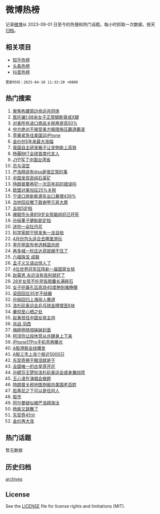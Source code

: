# 微博热榜

记录[微博](https://www.weibo.com)从 2023-09-01 日至今的热搜和热门话题。每小时抓取一次数据，按天[归档](archives)。

## 相关项目

- [知乎热榜](https://github.com/hotarchive/zhihu)
- [头条热榜](https://github.com/hotarchive/toutiao)
- [抖音热榜](https://github.com/hotarchive/douyin)


`更新时间：2025-04-10 11:33:28 +0800`

## 热门搜索

1. [聚焦构建周边命运共同体](https://m.weibo.cn/search?containerid=100103type%3D1%26t%3D10%26q%3D%23%E8%81%9A%E7%84%A6%E6%9E%84%E5%BB%BA%E5%91%A8%E8%BE%B9%E5%91%BD%E8%BF%90%E5%85%B1%E5%90%8C%E4%BD%93%23&stream_entry_id=51&isnewpage=1&extparam=seat%3D1%26stream_entry_id%3D51%26c_type%3D51%26filter_type%3Drealtimehot%26pos%3D0%26cate%3D10103%26dgr%3D0%26q%3D%2523%25E8%2581%259A%25E7%2584%25A6%25E6%259E%2584%25E5%25BB%25BA%25E5%2591%25A8%25E8%25BE%25B9%25E5%2591%25BD%25E8%25BF%2590%25E5%2585%25B1%25E5%2590%258C%25E4%25BD%2593%2523%26display_time%3D1744256007%26pre_seqid%3D17442560076780526972157)
1. [医托骗1.68米女子正常腿断骨成X腿](https://m.weibo.cn/search?containerid=100103type%3D1%26t%3D10%26q%3D%23%E5%8C%BB%E6%89%98%E9%AA%971.68%E7%B1%B3%E5%A5%B3%E5%AD%90%E6%AD%A3%E5%B8%B8%E8%85%BF%E6%96%AD%E9%AA%A8%E6%88%90X%E8%85%BF%23&stream_entry_id=31&isnewpage=1&extparam=seat%3D1%26realpos%3D1%26band_rank%3D1%26pos%3D0%26flag%3D2%26filter_type%3Drealtimehot%26c_type%3D31%26lcate%3D5001%26cate%3D5001%26dgr%3D0%26stream_entry_id%3D31%26q%3D%2523%25E5%258C%25BB%25E6%2589%2598%25E9%25AA%25971.68%25E7%25B1%25B3%25E5%25A5%25B3%25E5%25AD%2590%25E6%25AD%25A3%25E5%25B8%25B8%25E8%2585%25BF%25E6%2596%25AD%25E9%25AA%25A8%25E6%2588%2590X%25E8%2585%25BF%2523%26display_time%3D1744256007%26pre_seqid%3D17442560076780526972157)
1. [对美所有进口商品关税再提高50%](https://m.weibo.cn/search?containerid=100103type%3D1%26t%3D10%26q%3D%23%E5%AF%B9%E7%BE%8E%E6%89%80%E6%9C%89%E8%BF%9B%E5%8F%A3%E5%95%86%E5%93%81%E5%85%B3%E7%A8%8E%E5%86%8D%E6%8F%90%E9%AB%9850%25%23&stream_entry_id=31&isnewpage=1&extparam=seat%3D1%26realpos%3D2%26band_rank%3D2%26pos%3D1%26flag%3D16%26filter_type%3Drealtimehot%26c_type%3D31%26lcate%3D5001%26cate%3D5001%26dgr%3D0%26stream_entry_id%3D31%26q%3D%2523%25E5%25AF%25B9%25E7%25BE%258E%25E6%2589%2580%25E6%259C%2589%25E8%25BF%259B%25E5%258F%25A3%25E5%2595%2586%25E5%2593%2581%25E5%2585%25B3%25E7%25A8%258E%25E5%2586%258D%25E6%258F%2590%25E9%25AB%259850%2525%2523%26display_time%3D1744256007%26pre_seqid%3D17442560076780526972157)
1. [中方绝对不接受美方极限施压霸道霸凌](https://m.weibo.cn/search?containerid=100103type%3D1%26t%3D10%26q%3D%23%E4%B8%AD%E6%96%B9%E7%BB%9D%E5%AF%B9%E4%B8%8D%E6%8E%A5%E5%8F%97%E7%BE%8E%E6%96%B9%E6%9E%81%E9%99%90%E6%96%BD%E5%8E%8B%E9%9C%B8%E9%81%93%E9%9C%B8%E5%87%8C%23&stream_entry_id=31&isnewpage=1&extparam=seat%3D1%26realpos%3D3%26band_rank%3D3%26pos%3D2%26flag%3D0%26filter_type%3Drealtimehot%26c_type%3D31%26lcate%3D5001%26cate%3D5001%26dgr%3D0%26stream_entry_id%3D31%26q%3D%2523%25E4%25B8%25AD%25E6%2596%25B9%25E7%25BB%259D%25E5%25AF%25B9%25E4%25B8%258D%25E6%258E%25A5%25E5%258F%2597%25E7%25BE%258E%25E6%2596%25B9%25E6%259E%2581%25E9%2599%2590%25E6%2596%25BD%25E5%258E%258B%25E9%259C%25B8%25E9%2581%2593%25E9%259C%25B8%25E5%2587%258C%2523%26display_time%3D1744256007%26pre_seqid%3D17442560076780526972157)
1. [苹果紧急往美国运iPhone](https://m.weibo.cn/search?containerid=100103type%3D1%26t%3D10%26q%3D%23%E8%8B%B9%E6%9E%9C%E7%B4%A7%E6%80%A5%E5%BE%80%E7%BE%8E%E5%9B%BD%E8%BF%90iPhone%23&stream_entry_id=31&isnewpage=1&extparam=seat%3D1%26realpos%3D4%26band_rank%3D4%26pos%3D3%26flag%3D1%26filter_type%3Drealtimehot%26c_type%3D31%26lcate%3D5001%26cate%3D5001%26dgr%3D0%26stream_entry_id%3D31%26q%3D%2523%25E8%258B%25B9%25E6%259E%259C%25E7%25B4%25A7%25E6%2580%25A5%25E5%25BE%2580%25E7%25BE%258E%25E5%259B%25BD%25E8%25BF%2590iPhone%2523%26display_time%3D1744256007%26pre_seqid%3D17442560076780526972157)
1. [金价创5年来最大涨幅](https://m.weibo.cn/search?containerid=100103type%3D1%26t%3D10%26q%3D%23%E9%87%91%E4%BB%B7%E5%88%9B5%E5%B9%B4%E6%9D%A5%E6%9C%80%E5%A4%A7%E6%B6%A8%E5%B9%85%23&stream_entry_id=31&isnewpage=1&extparam=seat%3D1%26realpos%3D5%26band_rank%3D5%26pos%3D4%26flag%3D1%26filter_type%3Drealtimehot%26c_type%3D31%26lcate%3D5001%26cate%3D5001%26dgr%3D0%26stream_entry_id%3D31%26q%3D%2523%25E9%2587%2591%25E4%25BB%25B7%25E5%2588%259B5%25E5%25B9%25B4%25E6%259D%25A5%25E6%259C%2580%25E5%25A4%25A7%25E6%25B6%25A8%25E5%25B9%2585%2523%26display_time%3D1744256007%26pre_seqid%3D17442560076780526972157)
1. [我国自主研发箱子让宠物能上高铁](https://m.weibo.cn/search?containerid=100103type%3D1%26t%3D10%26q%3D%23%E6%88%91%E5%9B%BD%E8%87%AA%E4%B8%BB%E7%A0%94%E5%8F%91%E7%AE%B1%E5%AD%90%E8%AE%A9%E5%AE%A0%E7%89%A9%E8%83%BD%E4%B8%8A%E9%AB%98%E9%93%81%23&stream_entry_id=31&isnewpage=1&extparam=seat%3D1%26realpos%3D6%26band_rank%3D6%26pos%3D5%26flag%3D1%26filter_type%3Drealtimehot%26c_type%3D31%26lcate%3D5001%26cate%3D5001%26dgr%3D0%26stream_entry_id%3D31%26q%3D%2523%25E6%2588%2591%25E5%259B%25BD%25E8%2587%25AA%25E4%25B8%25BB%25E7%25A0%2594%25E5%258F%2591%25E7%25AE%25B1%25E5%25AD%2590%25E8%25AE%25A9%25E5%25AE%25A0%25E7%2589%25A9%25E8%2583%25BD%25E4%25B8%258A%25E9%25AB%2598%25E9%2593%2581%2523%26display_time%3D1744256007%26pre_seqid%3D17442560076780526972157)
1. [杨幂BKT全球首席代言人](https://m.weibo.cn/search?containerid=100103type%3D1%26t%3D10%26q%3D%23%E6%9D%A8%E5%B9%82BKT%E5%85%A8%E7%90%83%E9%A6%96%E5%B8%AD%E4%BB%A3%E8%A8%80%E4%BA%BA%23&stream_entry_id=31&isnewpage=1&extparam=seat%3D1%26stream_entry_id%3D31%26band_rank%3D7%26pos%3D6%26is_ad_pos%3D1%26filter_type%3Drealtimehot%26c_type%3D31%26lcate%3D5001%26dgr%3D0%26cate%3D5001%26topic_ad%3D1%26adid%3D282351%26q%3D%2523%25E6%259D%25A8%25E5%25B9%2582BKT%25E5%2585%25A8%25E7%2590%2583%25E9%25A6%2596%25E5%25B8%25AD%25E4%25BB%25A3%25E8%25A8%2580%25E4%25BA%25BA%2523%26display_time%3D1744256007%26pre_seqid%3D17442560076780526972157)
1. [JYP写了中国台湾省](https://m.weibo.cn/search?containerid=100103type%3D1%26t%3D10%26q%3D%23JYP%E5%86%99%E4%BA%86%E4%B8%AD%E5%9B%BD%E5%8F%B0%E6%B9%BE%E7%9C%81%23&stream_entry_id=31&isnewpage=1&extparam=seat%3D1%26realpos%3D7%26band_rank%3D7%26pos%3D7%26flag%3D2%26filter_type%3Drealtimehot%26c_type%3D31%26lcate%3D5001%26cate%3D5001%26dgr%3D0%26stream_entry_id%3D31%26q%3D%2523JYP%25E5%2586%2599%25E4%25BA%2586%25E4%25B8%25AD%25E5%259B%25BD%25E5%258F%25B0%25E6%25B9%25BE%25E7%259C%2581%2523%26display_time%3D1744256007%26pre_seqid%3D17442560076780526972157)
1. [恋与深空](https://m.weibo.cn/search?containerid=100103type%3D1%26t%3D10%26q%3D%23%E6%81%8B%E4%B8%8E%E6%B7%B1%E7%A9%BA%23&stream_entry_id=31&isnewpage=1&extparam=seat%3D1%26realpos%3D8%26band_rank%3D8%26pos%3D8%26flag%3D1%26filter_type%3Drealtimehot%26c_type%3D31%26lcate%3D5001%26cate%3D5001%26dgr%3D0%26stream_entry_id%3D31%26q%3D%2523%25E6%2581%258B%25E4%25B8%258E%25E6%25B7%25B1%25E7%25A9%25BA%2523%26display_time%3D1744256007%26pre_seqid%3D17442560076780526972157)
1. [严浩翔说有diss是很正常的事](https://m.weibo.cn/search?containerid=100103type%3D1%26t%3D10%26q%3D%23%E4%B8%A5%E6%B5%A9%E7%BF%94%E8%AF%B4%E6%9C%89diss%E6%98%AF%E5%BE%88%E6%AD%A3%E5%B8%B8%E7%9A%84%E4%BA%8B%23&stream_entry_id=31&isnewpage=1&extparam=seat%3D1%26realpos%3D9%26band_rank%3D9%26pos%3D9%26flag%3D1%26filter_type%3Drealtimehot%26c_type%3D31%26lcate%3D5001%26cate%3D5001%26dgr%3D0%26stream_entry_id%3D31%26q%3D%2523%25E4%25B8%25A5%25E6%25B5%25A9%25E7%25BF%2594%25E8%25AF%25B4%25E6%259C%2589diss%25E6%2598%25AF%25E5%25BE%2588%25E6%25AD%25A3%25E5%25B8%25B8%25E7%259A%2584%25E4%25BA%258B%2523%26display_time%3D1744256007%26pre_seqid%3D17442560076780526972157)
1. [中国发现高纯石英矿](https://m.weibo.cn/search?containerid=100103type%3D1%26t%3D10%26q%3D%23%E4%B8%AD%E5%9B%BD%E5%8F%91%E7%8E%B0%E9%AB%98%E7%BA%AF%E7%9F%B3%E8%8B%B1%E7%9F%BF%23&stream_entry_id=31&isnewpage=1&extparam=seat%3D1%26realpos%3D10%26band_rank%3D10%26pos%3D10%26flag%3D1%26filter_type%3Drealtimehot%26c_type%3D31%26lcate%3D5001%26cate%3D5001%26dgr%3D0%26stream_entry_id%3D31%26q%3D%2523%25E4%25B8%25AD%25E5%259B%25BD%25E5%258F%2591%25E7%258E%25B0%25E9%25AB%2598%25E7%25BA%25AF%25E7%259F%25B3%25E8%258B%25B1%25E7%259F%25BF%2523%26display_time%3D1744256007%26pre_seqid%3D17442560076780526972157)
1. [特朗普要再犯一次百年前的错误吗](https://m.weibo.cn/search?containerid=100103type%3D1%26t%3D10%26q%3D%23%E7%89%B9%E6%9C%97%E6%99%AE%E8%A6%81%E5%86%8D%E7%8A%AF%E4%B8%80%E6%AC%A1%E7%99%BE%E5%B9%B4%E5%89%8D%E7%9A%84%E9%94%99%E8%AF%AF%E5%90%97%23&stream_entry_id=31&isnewpage=1&extparam=seat%3D1%26realpos%3D11%26band_rank%3D11%26pos%3D11%26flag%3D0%26filter_type%3Drealtimehot%26c_type%3D31%26lcate%3D5001%26cate%3D5001%26dgr%3D0%26stream_entry_id%3D31%26q%3D%2523%25E7%2589%25B9%25E6%259C%2597%25E6%2599%25AE%25E8%25A6%2581%25E5%2586%258D%25E7%258A%25AF%25E4%25B8%2580%25E6%25AC%25A1%25E7%2599%25BE%25E5%25B9%25B4%25E5%2589%258D%25E7%259A%2584%25E9%2594%2599%25E8%25AF%25AF%25E5%2590%2597%2523%26display_time%3D1744256007%26pre_seqid%3D17442560076780526972157)
1. [欧盟对美加征25%关税](https://m.weibo.cn/search?containerid=100103type%3D1%26t%3D10%26q%3D%23%E6%AC%A7%E7%9B%9F%E5%AF%B9%E7%BE%8E%E5%8A%A0%E5%BE%8125%25%E5%85%B3%E7%A8%8E%23&stream_entry_id=31&isnewpage=1&extparam=seat%3D1%26realpos%3D12%26band_rank%3D12%26pos%3D12%26flag%3D0%26filter_type%3Drealtimehot%26c_type%3D31%26lcate%3D5001%26cate%3D5001%26dgr%3D0%26stream_entry_id%3D31%26q%3D%2523%25E6%25AC%25A7%25E7%259B%259F%25E5%25AF%25B9%25E7%25BE%258E%25E5%258A%25A0%25E5%25BE%258125%2525%25E5%2585%25B3%25E7%25A8%258E%2523%26display_time%3D1744256007%26pre_seqid%3D17442560076780526972157)
1. [宁波口岸新能源车出口暴增439%](https://m.weibo.cn/search?containerid=100103type%3D1%26t%3D10%26q%3D%23%E5%AE%81%E6%B3%A2%E5%8F%A3%E5%B2%B8%E6%96%B0%E8%83%BD%E6%BA%90%E8%BD%A6%E5%87%BA%E5%8F%A3%E6%9A%B4%E5%A2%9E439%25%23&stream_entry_id=31&isnewpage=1&extparam=seat%3D1%26realpos%3D13%26band_rank%3D13%26pos%3D13%26flag%3D1%26filter_type%3Drealtimehot%26c_type%3D31%26lcate%3D5001%26cate%3D5001%26dgr%3D0%26stream_entry_id%3D31%26q%3D%2523%25E5%25AE%2581%25E6%25B3%25A2%25E5%258F%25A3%25E5%25B2%25B8%25E6%2596%25B0%25E8%2583%25BD%25E6%25BA%2590%25E8%25BD%25A6%25E5%2587%25BA%25E5%258F%25A3%25E6%259A%25B4%25E5%25A2%259E439%2525%2523%26display_time%3D1744256007%26pre_seqid%3D17442560076780526972157)
1. [当地回应撤下致谢甲亢哥大屏](https://m.weibo.cn/search?containerid=100103type%3D1%26t%3D10%26q%3D%23%E5%BD%93%E5%9C%B0%E5%9B%9E%E5%BA%94%E6%92%A4%E4%B8%8B%E8%87%B4%E8%B0%A2%E7%94%B2%E4%BA%A2%E5%93%A5%E5%A4%A7%E5%B1%8F%23&stream_entry_id=31&isnewpage=1&extparam=seat%3D1%26realpos%3D14%26band_rank%3D14%26pos%3D14%26flag%3D0%26filter_type%3Drealtimehot%26c_type%3D31%26lcate%3D5001%26cate%3D5001%26dgr%3D0%26stream_entry_id%3D31%26q%3D%2523%25E5%25BD%2593%25E5%259C%25B0%25E5%259B%259E%25E5%25BA%2594%25E6%2592%25A4%25E4%25B8%258B%25E8%2587%25B4%25E8%25B0%25A2%25E7%2594%25B2%25E4%25BA%25A2%25E5%2593%25A5%25E5%25A4%25A7%25E5%25B1%258F%2523%26display_time%3D1744256007%26pre_seqid%3D17442560076780526972157)
1. [五哈5定档](https://m.weibo.cn/search?containerid=100103type%3D1%26t%3D10%26q%3D%E4%BA%94%E5%93%885%E5%AE%9A%E6%A1%A3&stream_entry_id=31&isnewpage=1&extparam=seat%3D1%26realpos%3D15%26band_rank%3D15%26pos%3D15%26flag%3D1%26filter_type%3Drealtimehot%26c_type%3D31%26lcate%3D5001%26cate%3D5001%26dgr%3D0%26stream_entry_id%3D31%26q%3D%25E4%25BA%2594%25E5%2593%25885%25E5%25AE%259A%25E6%25A1%25A3%26display_time%3D1744256007%26pre_seqid%3D17442560076780526972157)
1. [被砸伤头骨的9岁女孩脑组织已坏死](https://m.weibo.cn/search?containerid=100103type%3D1%26t%3D10%26q%3D%E8%A2%AB%E7%A0%B8%E4%BC%A4%E5%A4%B4%E9%AA%A8%E7%9A%849%E5%B2%81%E5%A5%B3%E5%AD%A9%E8%84%91%E7%BB%84%E7%BB%87%E5%B7%B2%E5%9D%8F%E6%AD%BB&stream_entry_id=31&isnewpage=1&extparam=seat%3D1%26realpos%3D16%26band_rank%3D16%26pos%3D16%26flag%3D1%26filter_type%3Drealtimehot%26c_type%3D31%26lcate%3D5001%26cate%3D5001%26dgr%3D0%26stream_entry_id%3D31%26q%3D%25E8%25A2%25AB%25E7%25A0%25B8%25E4%25BC%25A4%25E5%25A4%25B4%25E9%25AA%25A8%25E7%259A%25849%25E5%25B2%2581%25E5%25A5%25B3%25E5%25AD%25A9%25E8%2584%2591%25E7%25BB%2584%25E7%25BB%2587%25E5%25B7%25B2%25E5%259D%258F%25E6%25AD%25BB%26display_time%3D1744256007%26pre_seqid%3D17442560076780526972157)
1. [孙俪董子健新剧定档](https://m.weibo.cn/search?containerid=100103type%3D1%26t%3D10%26q%3D%23%E5%AD%99%E4%BF%AA%E8%91%A3%E5%AD%90%E5%81%A5%E6%96%B0%E5%89%A7%E5%AE%9A%E6%A1%A3%23&stream_entry_id=31&isnewpage=1&extparam=seat%3D1%26realpos%3D17%26band_rank%3D17%26pos%3D17%26flag%3D1%26filter_type%3Drealtimehot%26c_type%3D31%26lcate%3D5001%26cate%3D5001%26dgr%3D0%26stream_entry_id%3D31%26q%3D%2523%25E5%25AD%2599%25E4%25BF%25AA%25E8%2591%25A3%25E5%25AD%2590%25E5%2581%25A5%25E6%2596%25B0%25E5%2589%25A7%25E5%25AE%259A%25E6%25A1%25A3%2523%26display_time%3D1744256007%26pre_seqid%3D17442560076780526972157)
1. [送你一朵牡丹花](https://m.weibo.cn/search?containerid=100103type%3D1%26t%3D10%26q%3D%23%E9%80%81%E4%BD%A0%E4%B8%80%E6%9C%B5%E7%89%A1%E4%B8%B9%E8%8A%B1%23&stream_entry_id=31&isnewpage=1&extparam=seat%3D1%26realpos%3D18%26band_rank%3D18%26pos%3D18%26flag%3D1%26filter_type%3Drealtimehot%26c_type%3D31%26lcate%3D5001%26cate%3D5001%26dgr%3D0%26stream_entry_id%3D31%26q%3D%2523%25E9%2580%2581%25E4%25BD%25A0%25E4%25B8%2580%25E6%259C%25B5%25E7%2589%25A1%25E4%25B8%25B9%25E8%258A%25B1%2523%26display_time%3D1744256007%26pre_seqid%3D17442560076780526972157)
1. [科学家颜宁转发朱一龙自拍](https://m.weibo.cn/search?containerid=100103type%3D1%26t%3D10%26q%3D%23%E7%A7%91%E5%AD%A6%E5%AE%B6%E9%A2%9C%E5%AE%81%E8%BD%AC%E5%8F%91%E6%9C%B1%E4%B8%80%E9%BE%99%E8%87%AA%E6%8B%8D%23&stream_entry_id=31&isnewpage=1&extparam=seat%3D1%26realpos%3D19%26band_rank%3D19%26pos%3D19%26flag%3D1%26filter_type%3Drealtimehot%26c_type%3D31%26lcate%3D5001%26cate%3D5001%26dgr%3D0%26stream_entry_id%3D31%26q%3D%2523%25E7%25A7%2591%25E5%25AD%25A6%25E5%25AE%25B6%25E9%25A2%259C%25E5%25AE%2581%25E8%25BD%25AC%25E5%258F%2591%25E6%259C%25B1%25E4%25B8%2580%25E9%25BE%2599%25E8%2587%25AA%25E6%258B%258D%2523%26display_time%3D1744256007%26pre_seqid%3D17442560076780526972157)
1. [4月份包头适合去哪里游玩](https://m.weibo.cn/search?containerid=100103type%3D1%26t%3D10%26q%3D4%E6%9C%88%E4%BB%BD%E5%8C%85%E5%A4%B4%E9%80%82%E5%90%88%E5%8E%BB%E5%93%AA%E9%87%8C%E6%B8%B8%E7%8E%A9&stream_entry_id=31&isnewpage=1&extparam=seat%3D1%26realpos%3D20%26band_rank%3D20%26pos%3D20%26flag%3D1%26filter_type%3Drealtimehot%26dgr%3D0%26c_type%3D31%26lcate%3D5001%26is_ai_ask%3D1%26cate%3D5001%26first_ask_mid%3D5153584989081066%26stream_entry_id%3D31%26q%3D4%25E6%259C%2588%25E4%25BB%25BD%25E5%258C%2585%25E5%25A4%25B4%25E9%2580%2582%25E5%2590%2588%25E5%258E%25BB%25E5%2593%25AA%25E9%2587%258C%25E6%25B8%25B8%25E7%258E%25A9%26display_time%3D1744256007%26pre_seqid%3D17442560076780526972157)
1. [李在明宣布参选韩国总统](https://m.weibo.cn/search?containerid=100103type%3D1%26t%3D10%26q%3D%23%E6%9D%8E%E5%9C%A8%E6%98%8E%E5%AE%A3%E5%B8%83%E5%8F%82%E9%80%89%E9%9F%A9%E5%9B%BD%E6%80%BB%E7%BB%9F%23&stream_entry_id=31&isnewpage=1&extparam=seat%3D1%26realpos%3D21%26band_rank%3D21%26pos%3D21%26flag%3D0%26filter_type%3Drealtimehot%26c_type%3D31%26lcate%3D5001%26cate%3D5001%26dgr%3D0%26stream_entry_id%3D31%26q%3D%2523%25E6%259D%258E%25E5%259C%25A8%25E6%2598%258E%25E5%25AE%25A3%25E5%25B8%2583%25E5%258F%2582%25E9%2580%2589%25E9%259F%25A9%25E5%259B%25BD%25E6%2580%25BB%25E7%25BB%259F%2523%26display_time%3D1744256007%26pre_seqid%3D17442560076780526972157)
1. [再多喊一秒庄达菲就绷不住了](https://m.weibo.cn/search?containerid=100103type%3D1%26t%3D10%26q%3D%E5%86%8D%E5%A4%9A%E5%96%8A%E4%B8%80%E7%A7%92%E5%BA%84%E8%BE%BE%E8%8F%B2%E5%B0%B1%E7%BB%B7%E4%B8%8D%E4%BD%8F%E4%BA%86&stream_entry_id=31&isnewpage=1&extparam=seat%3D1%26realpos%3D22%26band_rank%3D22%26pos%3D22%26flag%3D1%26filter_type%3Drealtimehot%26c_type%3D31%26lcate%3D5001%26cate%3D5001%26dgr%3D0%26stream_entry_id%3D31%26q%3D%25E5%2586%258D%25E5%25A4%259A%25E5%2596%258A%25E4%25B8%2580%25E7%25A7%2592%25E5%25BA%2584%25E8%25BE%25BE%25E8%258F%25B2%25E5%25B0%25B1%25E7%25BB%25B7%25E4%25B8%258D%25E4%25BD%258F%25E4%25BA%2586%26display_time%3D1744256007%26pre_seqid%3D17442560076780526972157)
1. [六福珠宝 成毅](https://m.weibo.cn/search?containerid=100103type%3D1%26t%3D10%26q%3D%E5%85%AD%E7%A6%8F%E7%8F%A0%E5%AE%9D+%E6%88%90%E6%AF%85&stream_entry_id=31&isnewpage=1&extparam=seat%3D1%26realpos%3D23%26band_rank%3D23%26pos%3D23%26flag%3D1%26filter_type%3Drealtimehot%26c_type%3D31%26lcate%3D5001%26cate%3D5001%26dgr%3D0%26stream_entry_id%3D31%26q%3D%25E5%2585%25AD%25E7%25A6%258F%25E7%258F%25A0%25E5%25AE%259D%2520%25E6%2588%2590%25E6%25AF%2585%26display_time%3D1744256007%26pre_seqid%3D17442560076780526972157)
1. [孟子义又语出惊人了](https://m.weibo.cn/search?containerid=100103type%3D1%26t%3D10%26q%3D%E5%AD%9F%E5%AD%90%E4%B9%89%E5%8F%88%E8%AF%AD%E5%87%BA%E6%83%8A%E4%BA%BA%E4%BA%86&stream_entry_id=31&isnewpage=1&extparam=seat%3D1%26realpos%3D24%26band_rank%3D24%26pos%3D24%26flag%3D1%26filter_type%3Drealtimehot%26c_type%3D31%26lcate%3D5001%26cate%3D5001%26dgr%3D0%26stream_entry_id%3D31%26q%3D%25E5%25AD%259F%25E5%25AD%2590%25E4%25B9%2589%25E5%258F%2588%25E8%25AF%25AD%25E5%2587%25BA%25E6%2583%258A%25E4%25BA%25BA%25E4%25BA%2586%26display_time%3D1744256007%26pre_seqid%3D17442560076780526972157)
1. [4位世界冠军压阵新一届国家女排](https://m.weibo.cn/search?containerid=100103type%3D1%26t%3D10%26q%3D%234%E4%BD%8D%E4%B8%96%E7%95%8C%E5%86%A0%E5%86%9B%E5%8E%8B%E9%98%B5%E6%96%B0%E4%B8%80%E5%B1%8A%E5%9B%BD%E5%AE%B6%E5%A5%B3%E6%8E%92%23&stream_entry_id=31&isnewpage=1&extparam=seat%3D1%26realpos%3D25%26band_rank%3D25%26pos%3D25%26flag%3D1%26filter_type%3Drealtimehot%26c_type%3D31%26lcate%3D5001%26cate%3D5001%26dgr%3D0%26stream_entry_id%3D31%26q%3D%25234%25E4%25BD%258D%25E4%25B8%2596%25E7%2595%258C%25E5%2586%25A0%25E5%2586%259B%25E5%258E%258B%25E9%2598%25B5%25E6%2596%25B0%25E4%25B8%2580%25E5%25B1%258A%25E5%259B%25BD%25E5%25AE%25B6%25E5%25A5%25B3%25E6%258E%2592%2523%26display_time%3D1744256007%26pre_seqid%3D17442560076780526972157)
1. [赵露思 永远没有告别就好了](https://m.weibo.cn/search?containerid=100103type%3D1%26t%3D10%26q%3D%E8%B5%B5%E9%9C%B2%E6%80%9D+%E6%B0%B8%E8%BF%9C%E6%B2%A1%E6%9C%89%E5%91%8A%E5%88%AB%E5%B0%B1%E5%A5%BD%E4%BA%86&stream_entry_id=31&isnewpage=1&extparam=seat%3D1%26realpos%3D26%26band_rank%3D26%26pos%3D26%26flag%3D0%26filter_type%3Drealtimehot%26c_type%3D31%26lcate%3D5001%26cate%3D5001%26dgr%3D0%26stream_entry_id%3D31%26q%3D%25E8%25B5%25B5%25E9%259C%25B2%25E6%2580%259D%2520%25E6%25B0%25B8%25E8%25BF%259C%25E6%25B2%25A1%25E6%259C%2589%25E5%2591%258A%25E5%2588%25AB%25E5%25B0%25B1%25E5%25A5%25BD%25E4%25BA%2586%26display_time%3D1744256007%26pre_seqid%3D17442560076780526972157)
1. [26岁女孩不吃早饭胆囊长满碎石](https://m.weibo.cn/search?containerid=100103type%3D1%26t%3D10%26q%3D%2326%E5%B2%81%E5%A5%B3%E5%AD%A9%E4%B8%8D%E5%90%83%E6%97%A9%E9%A5%AD%E8%83%86%E5%9B%8A%E9%95%BF%E6%BB%A1%E7%A2%8E%E7%9F%B3%23&stream_entry_id=31&isnewpage=1&extparam=seat%3D1%26realpos%3D27%26band_rank%3D27%26pos%3D27%26flag%3D0%26filter_type%3Drealtimehot%26c_type%3D31%26lcate%3D5001%26cate%3D5001%26dgr%3D0%26stream_entry_id%3D31%26q%3D%252326%25E5%25B2%2581%25E5%25A5%25B3%25E5%25AD%25A9%25E4%25B8%258D%25E5%2590%2583%25E6%2597%25A9%25E9%25A5%25AD%25E8%2583%2586%25E5%259B%258A%25E9%2595%25BF%25E6%25BB%25A1%25E7%25A2%258E%25E7%259F%25B3%2523%26display_time%3D1744256007%26pre_seqid%3D17442560076780526972157)
1. [女子挖鼻孔后高烧40度肿到难睁眼](https://m.weibo.cn/search?containerid=100103type%3D1%26t%3D10%26q%3D%23%E5%A5%B3%E5%AD%90%E6%8C%96%E9%BC%BB%E5%AD%94%E5%90%8E%E9%AB%98%E7%83%A740%E5%BA%A6%E8%82%BF%E5%88%B0%E9%9A%BE%E7%9D%81%E7%9C%BC%23&stream_entry_id=31&isnewpage=1&extparam=seat%3D1%26realpos%3D28%26band_rank%3D28%26pos%3D28%26flag%3D1%26filter_type%3Drealtimehot%26c_type%3D31%26lcate%3D5001%26cate%3D5001%26dgr%3D0%26stream_entry_id%3D31%26q%3D%2523%25E5%25A5%25B3%25E5%25AD%2590%25E6%258C%2596%25E9%25BC%25BB%25E5%25AD%2594%25E5%2590%258E%25E9%25AB%2598%25E7%2583%25A740%25E5%25BA%25A6%25E8%2582%25BF%25E5%2588%25B0%25E9%259A%25BE%25E7%259D%2581%25E7%259C%25BC%2523%26display_time%3D1744256007%26pre_seqid%3D17442560076780526972157)
1. [梁田回应35岁不结婚](https://m.weibo.cn/search?containerid=100103type%3D1%26t%3D10%26q%3D%E6%A2%81%E7%94%B0%E5%9B%9E%E5%BA%9435%E5%B2%81%E4%B8%8D%E7%BB%93%E5%A9%9A&stream_entry_id=31&isnewpage=1&extparam=seat%3D1%26realpos%3D29%26band_rank%3D29%26pos%3D29%26flag%3D1%26filter_type%3Drealtimehot%26c_type%3D31%26lcate%3D5001%26cate%3D5001%26dgr%3D0%26stream_entry_id%3D31%26q%3D%25E6%25A2%2581%25E7%2594%25B0%25E5%259B%259E%25E5%25BA%259435%25E5%25B2%2581%25E4%25B8%258D%25E7%25BB%2593%25E5%25A9%259A%26display_time%3D1744256007%26pre_seqid%3D17442560076780526972157)
1. [孙俪回归上海丽人赛道](https://m.weibo.cn/search?containerid=100103type%3D1%26t%3D10%26q%3D%E5%AD%99%E4%BF%AA%E5%9B%9E%E5%BD%92%E4%B8%8A%E6%B5%B7%E4%B8%BD%E4%BA%BA%E8%B5%9B%E9%81%93&stream_entry_id=31&isnewpage=1&extparam=seat%3D1%26realpos%3D30%26band_rank%3D30%26pos%3D30%26flag%3D1%26filter_type%3Drealtimehot%26c_type%3D31%26lcate%3D5001%26cate%3D5001%26dgr%3D0%26stream_entry_id%3D31%26q%3D%25E5%25AD%2599%25E4%25BF%25AA%25E5%259B%259E%25E5%25BD%2592%25E4%25B8%258A%25E6%25B5%25B7%25E4%25B8%25BD%25E4%25BA%25BA%25E8%25B5%259B%25E9%2581%2593%26display_time%3D1744256007%26pre_seqid%3D17442560076780526972157)
1. [洛杉矶奥运会乒乓球金牌增至6块](https://m.weibo.cn/search?containerid=100103type%3D1%26t%3D10%26q%3D%23%E6%B4%9B%E6%9D%89%E7%9F%B6%E5%A5%A5%E8%BF%90%E4%BC%9A%E4%B9%92%E4%B9%93%E7%90%83%E9%87%91%E7%89%8C%E5%A2%9E%E8%87%B36%E5%9D%97%23&stream_entry_id=31&isnewpage=1&extparam=seat%3D1%26realpos%3D31%26band_rank%3D31%26pos%3D31%26flag%3D0%26filter_type%3Drealtimehot%26c_type%3D31%26lcate%3D5001%26cate%3D5001%26dgr%3D0%26stream_entry_id%3D31%26q%3D%2523%25E6%25B4%259B%25E6%259D%2589%25E7%259F%25B6%25E5%25A5%25A5%25E8%25BF%2590%25E4%25BC%259A%25E4%25B9%2592%25E4%25B9%2593%25E7%2590%2583%25E9%2587%2591%25E7%2589%258C%25E5%25A2%259E%25E8%2587%25B36%25E5%259D%2597%2523%26display_time%3D1744256007%26pre_seqid%3D17442560076780526972157)
1. [秦彻至心栖之处](https://m.weibo.cn/search?containerid=100103type%3D1%26t%3D10%26q%3D%23%E7%A7%A6%E5%BD%BB%E8%87%B3%E5%BF%83%E6%A0%96%E4%B9%8B%E5%A4%84%23&stream_entry_id=31&isnewpage=1&extparam=seat%3D1%26realpos%3D32%26band_rank%3D32%26pos%3D32%26flag%3D1%26filter_type%3Drealtimehot%26c_type%3D31%26lcate%3D5001%26cate%3D5001%26dgr%3D0%26stream_entry_id%3D31%26q%3D%2523%25E7%25A7%25A6%25E5%25BD%25BB%25E8%2587%25B3%25E5%25BF%2583%25E6%25A0%2596%25E4%25B9%258B%25E5%25A4%2584%2523%26display_time%3D1744256007%26pre_seqid%3D17442560076780526972157)
1. [赵勇担任中国女排主帅](https://m.weibo.cn/search?containerid=100103type%3D1%26t%3D10%26q%3D%23%E8%B5%B5%E5%8B%87%E6%8B%85%E4%BB%BB%E4%B8%AD%E5%9B%BD%E5%A5%B3%E6%8E%92%E4%B8%BB%E5%B8%85%23&stream_entry_id=31&isnewpage=1&extparam=seat%3D1%26realpos%3D33%26band_rank%3D33%26pos%3D33%26flag%3D0%26filter_type%3Drealtimehot%26c_type%3D31%26lcate%3D5001%26cate%3D5001%26dgr%3D0%26stream_entry_id%3D31%26q%3D%2523%25E8%25B5%25B5%25E5%258B%2587%25E6%258B%2585%25E4%25BB%25BB%25E4%25B8%25AD%25E5%259B%25BD%25E5%25A5%25B3%25E6%258E%2592%25E4%25B8%25BB%25E5%25B8%2585%2523%26display_time%3D1744256007%26pre_seqid%3D17442560076780526972157)
1. [肖战 羽西](https://m.weibo.cn/search?containerid=100103type%3D1%26t%3D10%26q%3D%E8%82%96%E6%88%98+%E7%BE%BD%E8%A5%BF&stream_entry_id=31&isnewpage=1&extparam=seat%3D1%26realpos%3D34%26band_rank%3D34%26pos%3D34%26flag%3D1%26filter_type%3Drealtimehot%26c_type%3D31%26lcate%3D5001%26cate%3D5001%26dgr%3D0%26stream_entry_id%3D31%26q%3D%25E8%2582%2596%25E6%2588%2598%2520%25E7%25BE%25BD%25E8%25A5%25BF%26display_time%3D1744256007%26pre_seqid%3D17442560076780526972157)
1. [梅婷杨晓培姊妹封面](https://m.weibo.cn/search?containerid=100103type%3D1%26t%3D10%26q%3D%23%E6%A2%85%E5%A9%B7%E6%9D%A8%E6%99%93%E5%9F%B9%E5%A7%8A%E5%A6%B9%E5%B0%81%E9%9D%A2%23&stream_entry_id=31&isnewpage=1&extparam=seat%3D1%26realpos%3D35%26band_rank%3D35%26pos%3D35%26flag%3D1%26filter_type%3Drealtimehot%26c_type%3D31%26lcate%3D5001%26cate%3D5001%26dgr%3D0%26stream_entry_id%3D31%26q%3D%2523%25E6%25A2%2585%25E5%25A9%25B7%25E6%259D%25A8%25E6%2599%2593%25E5%259F%25B9%25E5%25A7%258A%25E5%25A6%25B9%25E5%25B0%2581%25E9%259D%25A2%2523%26display_time%3D1744256007%26pre_seqid%3D17442560076780526972157)
1. [柯淳你让段休冥从许肆身上下来](https://m.weibo.cn/search?containerid=100103type%3D1%26t%3D10%26q%3D%E6%9F%AF%E6%B7%B3%E4%BD%A0%E8%AE%A9%E6%AE%B5%E4%BC%91%E5%86%A5%E4%BB%8E%E8%AE%B8%E8%82%86%E8%BA%AB%E4%B8%8A%E4%B8%8B%E6%9D%A5&stream_entry_id=31&isnewpage=1&extparam=seat%3D1%26realpos%3D36%26band_rank%3D36%26pos%3D36%26flag%3D1%26filter_type%3Drealtimehot%26c_type%3D31%26lcate%3D5001%26cate%3D5001%26dgr%3D0%26stream_entry_id%3D31%26q%3D%25E6%259F%25AF%25E6%25B7%25B3%25E4%25BD%25A0%25E8%25AE%25A9%25E6%25AE%25B5%25E4%25BC%2591%25E5%2586%25A5%25E4%25BB%258E%25E8%25AE%25B8%25E8%2582%2586%25E8%25BA%25AB%25E4%25B8%258A%25E4%25B8%258B%25E6%259D%25A5%26display_time%3D1744256007%26pre_seqid%3D17442560076780526972157)
1. [iPhone17Pro手机壳再曝光](https://m.weibo.cn/search?containerid=100103type%3D1%26t%3D10%26q%3D%23iPhone17Pro%E6%89%8B%E6%9C%BA%E5%A3%B3%E5%86%8D%E6%9B%9D%E5%85%89%23&stream_entry_id=31&isnewpage=1&extparam=seat%3D1%26realpos%3D37%26band_rank%3D37%26pos%3D37%26flag%3D0%26filter_type%3Drealtimehot%26c_type%3D31%26lcate%3D5001%26cate%3D5001%26dgr%3D0%26stream_entry_id%3D31%26q%3D%2523iPhone17Pro%25E6%2589%258B%25E6%259C%25BA%25E5%25A3%25B3%25E5%2586%258D%25E6%259B%259D%25E5%2585%2589%2523%26display_time%3D1744256007%26pre_seqid%3D17442560076780526972157)
1. [A股港股全线爆发](https://m.weibo.cn/search?containerid=100103type%3D1%26t%3D10%26q%3D%23A%E8%82%A1%E6%B8%AF%E8%82%A1%E5%85%A8%E7%BA%BF%E7%88%86%E5%8F%91%23&stream_entry_id=31&isnewpage=1&extparam=seat%3D1%26realpos%3D38%26band_rank%3D38%26pos%3D38%26flag%3D1%26filter_type%3Drealtimehot%26c_type%3D31%26lcate%3D5001%26cate%3D5001%26dgr%3D0%26stream_entry_id%3D31%26q%3D%2523A%25E8%2582%25A1%25E6%25B8%25AF%25E8%2582%25A1%25E5%2585%25A8%25E7%25BA%25BF%25E7%2588%2586%25E5%258F%2591%2523%26display_time%3D1744256007%26pre_seqid%3D17442560076780526972157)
1. [A股三市上涨个股近5000只](https://m.weibo.cn/search?containerid=100103type%3D1%26t%3D10%26q%3DA%E8%82%A1%E4%B8%89%E5%B8%82%E4%B8%8A%E6%B6%A8%E4%B8%AA%E8%82%A1%E8%BF%915000%E5%8F%AA&stream_entry_id=31&isnewpage=1&extparam=seat%3D1%26realpos%3D39%26band_rank%3D39%26pos%3D39%26flag%3D1%26filter_type%3Drealtimehot%26c_type%3D31%26lcate%3D5001%26cate%3D5001%26dgr%3D0%26stream_entry_id%3D31%26q%3DA%25E8%2582%25A1%25E4%25B8%2589%25E5%25B8%2582%25E4%25B8%258A%25E6%25B6%25A8%25E4%25B8%25AA%25E8%2582%25A1%25E8%25BF%25915000%25E5%258F%25AA%26display_time%3D1744256007%26pre_seqid%3D17442560076780526972157)
1. [东契奇擦干眼泪就是干](https://m.weibo.cn/search?containerid=100103type%3D1%26t%3D10%26q%3D%23%E4%B8%9C%E5%A5%91%E5%A5%87%E6%93%A6%E5%B9%B2%E7%9C%BC%E6%B3%AA%E5%B0%B1%E6%98%AF%E5%B9%B2%23&stream_entry_id=31&isnewpage=1&extparam=seat%3D1%26realpos%3D40%26band_rank%3D40%26pos%3D40%26flag%3D1%26filter_type%3Drealtimehot%26c_type%3D31%26lcate%3D5001%26cate%3D5001%26dgr%3D0%26stream_entry_id%3D31%26q%3D%2523%25E4%25B8%259C%25E5%25A5%2591%25E5%25A5%2587%25E6%2593%25A6%25E5%25B9%25B2%25E7%259C%25BC%25E6%25B3%25AA%25E5%25B0%25B1%25E6%2598%25AF%25E5%25B9%25B2%2523%26display_time%3D1744256007%26pre_seqid%3D17442560076780526972157)
1. [全国唯一的古旱莲开花](https://m.weibo.cn/search?containerid=100103type%3D1%26t%3D10%26q%3D%23%E5%85%A8%E5%9B%BD%E5%94%AF%E4%B8%80%E7%9A%84%E5%8F%A4%E6%97%B1%E8%8E%B2%E5%BC%80%E8%8A%B1%23&stream_entry_id=31&isnewpage=1&extparam=seat%3D1%26realpos%3D41%26band_rank%3D41%26pos%3D41%26flag%3D0%26filter_type%3Drealtimehot%26c_type%3D31%26lcate%3D5001%26cate%3D5001%26dgr%3D0%26stream_entry_id%3D31%26q%3D%2523%25E5%2585%25A8%25E5%259B%25BD%25E5%2594%25AF%25E4%25B8%2580%25E7%259A%2584%25E5%258F%25A4%25E6%2597%25B1%25E8%258E%25B2%25E5%25BC%2580%25E8%258A%25B1%2523%26display_time%3D1744256007%26pre_seqid%3D17442560076780526972157)
1. [孙颖莎王楚钦洛杉矶奥运会或身兼四项](https://m.weibo.cn/search?containerid=100103type%3D1%26t%3D10%26q%3D%23%E5%AD%99%E9%A2%96%E8%8E%8E%E7%8E%8B%E6%A5%9A%E9%92%A6%E6%B4%9B%E6%9D%89%E7%9F%B6%E5%A5%A5%E8%BF%90%E4%BC%9A%E6%88%96%E8%BA%AB%E5%85%BC%E5%9B%9B%E9%A1%B9%23&stream_entry_id=31&isnewpage=1&extparam=seat%3D1%26realpos%3D42%26band_rank%3D42%26pos%3D42%26flag%3D0%26filter_type%3Drealtimehot%26c_type%3D31%26lcate%3D5001%26cate%3D5001%26dgr%3D0%26stream_entry_id%3D31%26q%3D%2523%25E5%25AD%2599%25E9%25A2%2596%25E8%258E%258E%25E7%258E%258B%25E6%25A5%259A%25E9%2592%25A6%25E6%25B4%259B%25E6%259D%2589%25E7%259F%25B6%25E5%25A5%25A5%25E8%25BF%2590%25E4%25BC%259A%25E6%2588%2596%25E8%25BA%25AB%25E5%2585%25BC%25E5%259B%259B%25E9%25A1%25B9%2523%26display_time%3D1744256007%26pre_seqid%3D17442560076780526972157)
1. [王心凌在演唱会做题](https://m.weibo.cn/search?containerid=100103type%3D1%26t%3D10%26q%3D%E7%8E%8B%E5%BF%83%E5%87%8C%E5%9C%A8%E6%BC%94%E5%94%B1%E4%BC%9A%E5%81%9A%E9%A2%98&stream_entry_id=31&isnewpage=1&extparam=seat%3D1%26realpos%3D43%26band_rank%3D43%26pos%3D43%26flag%3D1%26filter_type%3Drealtimehot%26c_type%3D31%26lcate%3D5001%26cate%3D5001%26dgr%3D0%26stream_entry_id%3D31%26q%3D%25E7%258E%258B%25E5%25BF%2583%25E5%2587%258C%25E5%259C%25A8%25E6%25BC%2594%25E5%2594%25B1%25E4%25BC%259A%25E5%2581%259A%25E9%25A2%2598%26display_time%3D1744256007%26pre_seqid%3D17442560076780526972157)
1. [特朗普关税地图炮砸向美国老百姓](https://m.weibo.cn/search?containerid=100103type%3D1%26t%3D10%26q%3D%23%E7%89%B9%E6%9C%97%E6%99%AE%E5%85%B3%E7%A8%8E%E5%9C%B0%E5%9B%BE%E7%82%AE%E7%A0%B8%E5%90%91%E7%BE%8E%E5%9B%BD%E8%80%81%E7%99%BE%E5%A7%93%23&stream_entry_id=31&isnewpage=1&extparam=seat%3D1%26realpos%3D44%26band_rank%3D44%26pos%3D44%26flag%3D0%26filter_type%3Drealtimehot%26c_type%3D31%26lcate%3D5001%26cate%3D5001%26dgr%3D0%26stream_entry_id%3D31%26q%3D%2523%25E7%2589%25B9%25E6%259C%2597%25E6%2599%25AE%25E5%2585%25B3%25E7%25A8%258E%25E5%259C%25B0%25E5%259B%25BE%25E7%2582%25AE%25E7%25A0%25B8%25E5%2590%2591%25E7%25BE%258E%25E5%259B%25BD%25E8%2580%2581%25E7%2599%25BE%25E5%25A7%2593%2523%26display_time%3D1744256007%26pre_seqid%3D17442560076780526972157)
1. [脸基尼之下可以是任何人](https://m.weibo.cn/search?containerid=100103type%3D1%26t%3D10%26q%3D%E8%84%B8%E5%9F%BA%E5%B0%BC%E4%B9%8B%E4%B8%8B%E5%8F%AF%E4%BB%A5%E6%98%AF%E4%BB%BB%E4%BD%95%E4%BA%BA&stream_entry_id=31&isnewpage=1&extparam=seat%3D1%26realpos%3D45%26band_rank%3D45%26pos%3D45%26flag%3D1%26filter_type%3Drealtimehot%26c_type%3D31%26lcate%3D5001%26cate%3D5001%26dgr%3D0%26stream_entry_id%3D31%26q%3D%25E8%2584%25B8%25E5%259F%25BA%25E5%25B0%25BC%25E4%25B9%258B%25E4%25B8%258B%25E5%258F%25AF%25E4%25BB%25A5%25E6%2598%25AF%25E4%25BB%25BB%25E4%25BD%2595%25E4%25BA%25BA%26display_time%3D1744256007%26pre_seqid%3D17442560076780526972157)
1. [股市](https://m.weibo.cn/search?containerid=100103type%3D1%26t%3D10%26q%3D%E8%82%A1%E5%B8%82&stream_entry_id=31&isnewpage=1&extparam=seat%3D1%26realpos%3D46%26band_rank%3D46%26pos%3D46%26flag%3D1%26filter_type%3Drealtimehot%26c_type%3D31%26lcate%3D5001%26cate%3D5001%26dgr%3D0%26stream_entry_id%3D31%26q%3D%25E8%2582%25A1%25E5%25B8%2582%26display_time%3D1744256007%26pre_seqid%3D17442560076780526972157)
1. [阿尔曼疑似被严浩翔淘汰](https://m.weibo.cn/search?containerid=100103type%3D1%26t%3D10%26q%3D%23%E9%98%BF%E5%B0%94%E6%9B%BC%E7%96%91%E4%BC%BC%E8%A2%AB%E4%B8%A5%E6%B5%A9%E7%BF%94%E6%B7%98%E6%B1%B0%23&stream_entry_id=31&isnewpage=1&extparam=seat%3D1%26realpos%3D47%26band_rank%3D47%26pos%3D47%26flag%3D0%26filter_type%3Drealtimehot%26c_type%3D31%26lcate%3D5001%26cate%3D5001%26dgr%3D0%26stream_entry_id%3D31%26q%3D%2523%25E9%2598%25BF%25E5%25B0%2594%25E6%259B%25BC%25E7%2596%2591%25E4%25BC%25BC%25E8%25A2%25AB%25E4%25B8%25A5%25E6%25B5%25A9%25E7%25BF%2594%25E6%25B7%2598%25E6%25B1%25B0%2523%26display_time%3D1744256007%26pre_seqid%3D17442560076780526972157)
1. [杨紫又跳舞了](https://m.weibo.cn/search?containerid=100103type%3D1%26t%3D10%26q%3D%E6%9D%A8%E7%B4%AB%E5%8F%88%E8%B7%B3%E8%88%9E%E4%BA%86&stream_entry_id=31&isnewpage=1&extparam=seat%3D1%26realpos%3D48%26band_rank%3D48%26pos%3D48%26flag%3D0%26filter_type%3Drealtimehot%26c_type%3D31%26lcate%3D5001%26cate%3D5001%26dgr%3D0%26stream_entry_id%3D31%26q%3D%25E6%259D%25A8%25E7%25B4%25AB%25E5%258F%2588%25E8%25B7%25B3%25E8%2588%259E%25E4%25BA%2586%26display_time%3D1744256007%26pre_seqid%3D17442560076780526972157)
1. [东契奇45分](https://m.weibo.cn/search?containerid=100103type%3D1%26t%3D10%26q%3D%E4%B8%9C%E5%A5%91%E5%A5%8745%E5%88%86&stream_entry_id=31&isnewpage=1&extparam=seat%3D1%26realpos%3D49%26band_rank%3D49%26pos%3D49%26flag%3D1%26filter_type%3Drealtimehot%26c_type%3D31%26lcate%3D5001%26cate%3D5001%26dgr%3D0%26stream_entry_id%3D31%26q%3D%25E4%25B8%259C%25E5%25A5%2591%25E5%25A5%258745%25E5%2588%2586%26display_time%3D1744256007%26pre_seqid%3D17442560076780526972157)
1. [金价再大涨](https://m.weibo.cn/search?containerid=100103type%3D1%26t%3D10%26q%3D%23%E9%87%91%E4%BB%B7%E5%86%8D%E5%A4%A7%E6%B6%A8%23&stream_entry_id=31&isnewpage=1&extparam=seat%3D1%26realpos%3D50%26band_rank%3D50%26pos%3D50%26flag%3D0%26filter_type%3Drealtimehot%26c_type%3D31%26lcate%3D5001%26cate%3D5001%26dgr%3D0%26stream_entry_id%3D31%26q%3D%2523%25E9%2587%2591%25E4%25BB%25B7%25E5%2586%258D%25E5%25A4%25A7%25E6%25B6%25A8%2523%26display_time%3D1744256007%26pre_seqid%3D17442560076780526972157)

## 热门话题

暂无数据

## 历史归档

[archives](archives)

## License

See the [LICENSE](LICENSE) file for license rights and limitations (MIT).
